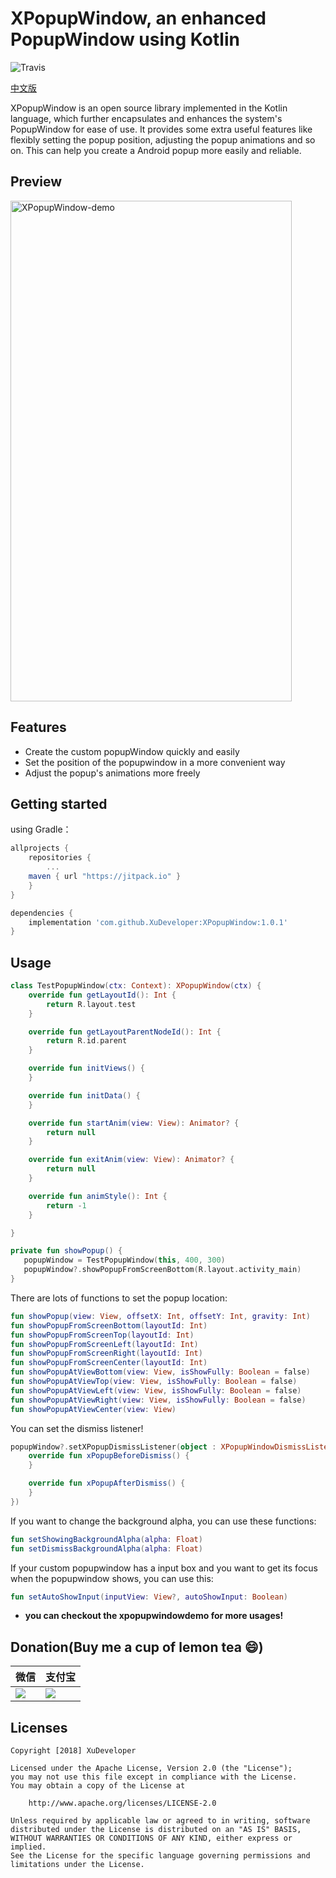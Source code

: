 # XPopupWindow, an enhanced PopupWindow using Kotlin

![Travis](https://img.shields.io/badge/build-passing-brightgreen.svg)

[中文版](https://github.com/XuDeveloper/XPopupWindow/blob/master/docs/README-ZH.md)

XPopupWindow is an open source library implemented in the Kotlin language, which further encapsulates and enhances the system's PopupWindow for ease of use.  It provides some extra useful features like flexibly setting the popup position, adjusting the popup animations and so on. This can help you create a Android popup more easily and reliable.

## Preview

<img src="https://raw.githubusercontent.com/xudeveloper/XPopupWindow/master/art/demo.gif" width="450" height="801" alt="XPopupWindow-demo"/>

## Features

* Create the custom popupWindow quickly and easily
* Set the position of the popupwindow in a more convenient way
* Adjust the popup's animations more freely

## Getting started

using Gradle：

```Groovy
allprojects {
    repositories {
        ...
	maven { url "https://jitpack.io" }
    }
}

dependencies {
    implementation 'com.github.XuDeveloper:XPopupWindow:1.0.1'
}
```


## Usage

```Kotlin
class TestPopupWindow(ctx: Context): XPopupWindow(ctx) {
    override fun getLayoutId(): Int {
        return R.layout.test
    }

    override fun getLayoutParentNodeId(): Int {
        return R.id.parent
    }

    override fun initViews() {
    }

    override fun initData() {
    }

    override fun startAnim(view: View): Animator? {
        return null
    }

    override fun exitAnim(view: View): Animator? {
        return null
    }

    override fun animStyle(): Int {
        return -1
    }

}
```

```Kotlin
private fun showPopup() {
   popupWindow = TestPopupWindow(this, 400, 300)    
   popupWindow?.showPopupFromScreenBottom(R.layout.activity_main)
}
```

There are lots of functions to set the popup location:

```Kotlin
fun showPopup(view: View, offsetX: Int, offsetY: Int, gravity: Int)
fun showPopupFromScreenBottom(layoutId: Int)
fun showPopupFromScreenTop(layoutId: Int)
fun showPopupFromScreenLeft(layoutId: Int)
fun showPopupFromScreenRight(layoutId: Int)
fun showPopupFromScreenCenter(layoutId: Int)
fun showPopupAtViewBottom(view: View, isShowFully: Boolean = false)
fun showPopupAtViewTop(view: View, isShowFully: Boolean = false)
fun showPopupAtViewLeft(view: View, isShowFully: Boolean = false)
fun showPopupAtViewRight(view: View, isShowFully: Boolean = false)
fun showPopupAtViewCenter(view: View)
```

You can set the dismiss listener!

```Kotlin
popupWindow?.setXPopupDismissListener(object : XPopupWindowDismissListener {
    override fun xPopupBeforeDismiss() {
    }

    override fun xPopupAfterDismiss() {
    }
})
```

If you want to change the background alpha, you can use these functions:

```Kotlin
fun setShowingBackgroundAlpha(alpha: Float)
fun setDismissBackgroundAlpha(alpha: Float)
```

If your custom popupwindow has a input box and you want to get its focus when the popupwindow shows, you can use this:

```kotlin
fun setAutoShowInput(inputView: View?, autoShowInput: Boolean)
```

* **you can checkout the xpopupwindowdemo for more usages!**


## Donation(Buy me a cup of lemon tea :smile:)

| 微信 |支付宝 | 
| ---- | ---- | 
| ![](https://github.com/XuDeveloper/XPopupWindow/blob/master/art/wechat.jpeg)      | ![](https://github.com/XuDeveloper/XPopupWindow/blob/master/art/alipay.jpeg) |

## Licenses

```license
Copyright [2018] XuDeveloper

Licensed under the Apache License, Version 2.0 (the "License");
you may not use this file except in compliance with the License.
You may obtain a copy of the License at

    http://www.apache.org/licenses/LICENSE-2.0

Unless required by applicable law or agreed to in writing, software
distributed under the License is distributed on an "AS IS" BASIS,
WITHOUT WARRANTIES OR CONDITIONS OF ANY KIND, either express or implied.
See the License for the specific language governing permissions and
limitations under the License.
```